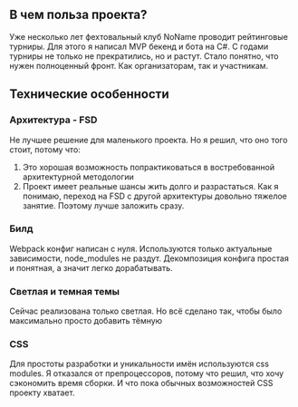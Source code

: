 ## В чем польза проекта?
Уже несколько лет фехтовальный клуб NoName проводит рейтинговые турниры. Для этого я написал MVP бекенд и бота на C#. С годами турниры не только не прекратились, но и растут. Стало понятно, что нужен полноценный фронт. Как организаторам, так и участникам.

## Технические особенности

### Архитектура - FSD
Не лучшее решение для маленького проекта. Но я решил, что оно того стоит, потому что:
1. Это хорошая возможность попрактиковаться в востребованной архитектурной методологии
2. Проект имеет реальные шансы жить долго и разрастаться. Как я понимаю, переход на FSD с другой архитектуры довольно тяжелое занятие. Поэтому лучше заложить сразу.

### Билд
Webpack конфиг написан с нуля. Используются только актуальные зависимости, node_modules не раздут. Декомпозиция конфига простая и понятная, а значит легко дорабатывать.

### Светлая и темная темы
Сейчас реализована только светлая. Но всё сделано так, чтобы было максимально просто добавить тёмную

### CSS
Для простоты разработки и уникальности имён используются css modules.
Я отказался от препроцессоров, потому что решил, что хочу сэкономить время сборки. И что пока обычных возможностей CSS проекту хватает.
